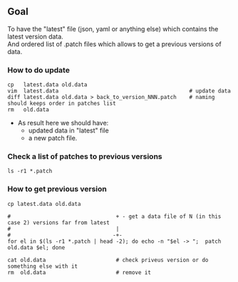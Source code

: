 ## Goal
To have the "latest" file (json, yaml or anything else) which contains the latest version data.  
And ordered list of .patch files which allows to get a previous versions of data.

### How to do update
```
cp   latest.data old.data
vim  latest.data                                         # update data
diff latest.data old.data > back_to_version_NNN.patch    # naming should keeps order in patches list
rm   old.data
```
- As result here we should have:
  - updated data in "latest" file
  - a new patch file.


### Check a list of patches to previous versions
```
ls -r1 *.patch
```

### How to get previous version
```
cp latest.data old.data

#                                 + - get a data file of N (in this case 2) versions far from latest
#                                 |
#                                -+-
for el in $(ls -r1 *.patch | head -2); do echo -n "$el -> ";  patch old.data $el; done

cat old.data                      # check priveus version or do something else with it
rm  old.data                      # remove it
```
